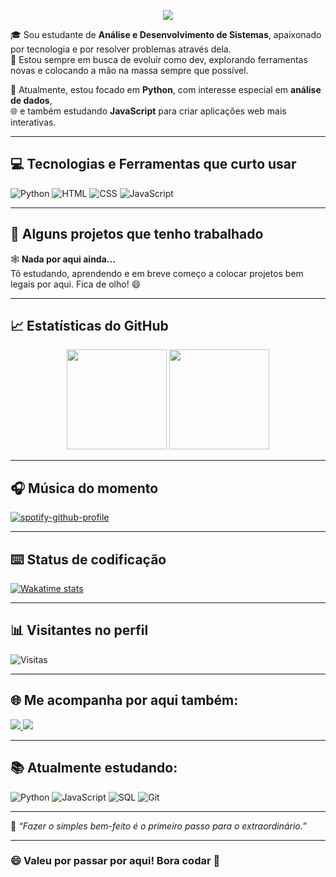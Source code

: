 <!-- Banner animado -->
<p align="center">
  <img src="https://readme-typing-svg.herokuapp.com?font=Fira+Code&pause=1000&center=true&vCenter=true&width=500&lines=Olá,+mundo!+sou+Saulo+Duarte+👋;Estudante+de+programação+💻">
</p>

🎓 Sou estudante de **Análise e Desenvolvimento de Sistemas**, apaixonado por tecnologia e por resolver problemas através dela.  
🚀 Estou sempre em busca de evoluir como dev, explorando ferramentas novas e colocando a mão na massa sempre que possível.

🐍 Atualmente, estou focado em **Python**, com interesse especial em **análise de dados**,  
🌐 e também estudando **JavaScript** para criar aplicações web mais interativas.

---

## 💻 Tecnologias e Ferramentas que curto usar

![Python](https://img.shields.io/badge/Python-3776AB?style=for-the-badge&logo=python&logoColor=white)
![HTML](https://img.shields.io/badge/HTML-E34F26?style=for-the-badge&logo=html5&logoColor=white)
![CSS](https://img.shields.io/badge/CSS-1572B6?style=for-the-badge&logo=css3&logoColor=white)
![JavaScript](https://img.shields.io/badge/JavaScript-F7DF1E?style=for-the-badge&logo=javascript&logoColor=black)


---

## 🧠 Alguns projetos que tenho trabalhado

🕸️ **Nada por aqui ainda...**  
Tô estudando, aprendendo e em breve começo a colocar projetos bem legais por aqui. Fica de olho! 😄

---

## 📈 Estatísticas do GitHub

<p align="center">
  <img height="160em" src="https://github-readme-stats.vercel.app/api?username=181001lupe&show_icons=true&theme=radical" />
  <img height="160em" src="https://github-readme-stats.vercel.app/api/top-langs/?username=181001lupe&layout=compact&theme=radical" />
</p>

---

## 🎧 Música do momento
[![spotify-github-profile](https://spotify-github-profile.kittinanx.com/api/view?uid=saulo4949&cover_image=true&theme=novatorem&show_offline=false&background_color=121212&interchange=false&bar_color=9c4eb1&bar_color_cover=false)](https://github.com/kittinan/spotify-github-profile)

---

## ⌨️ Status de codificação
[![Wakatime stats](https://github-readme-stats.vercel.app/api/wakatime?username=SauloDuarte)](https://wakatime.com)

---

## 📊 Visitantes no perfil
![Visitas](https://komarev.com/ghpvc/?username=181001lupe&color=orange)

---

## 🌐 Me acompanha por aqui também:
<p align="left">
  <a href="https://www.instagram.com/sauloduarte_/">
    <img src="https://img.shields.io/badge/@sauloduarte__-E4405F?style=for-the-badge&logo=instagram&logoColor=white"/>
  </a>
  <a href="https://www.linkedin.com/in/seulinkedin/">
    <img src="https://img.shields.io/badge/Saulo%20Duarte-0077B5?style=for-the-badge&logo=linkedin&logoColor=white"/>
  </a>
</p>

---

## 📚 Atualmente estudando:
![Python](https://img.shields.io/badge/-Python-333333?style=flat&logo=python)
![JavaScript](https://img.shields.io/badge/-JavaScript-333333?style=flat&logo=javascript)
![SQL](https://img.shields.io/badge/-SQL-333333?style=flat&logo=mysql)
![Git](https://img.shields.io/badge/-Git-333333?style=flat&logo=git)

---

📌 *“Fazer o simples bem-feito é o primeiro passo para o extraordinário.”*

---

### 😄 Valeu por passar por aqui! Bora codar 🚀
